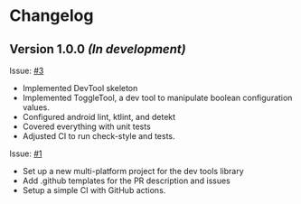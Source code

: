 Changelog
=========

## Version 1.0.0 *(In development)*

Issue: [#3](https://github.com/maximbircu/devtools-library/issues/3)
- Implemented DevTool skeleton
- Implemented ToggleTool, a dev tool to manipulate boolean configuration values.
- Configured android lint, ktlint, and detekt
- Covered everything with unit tests
- Adjusted CI to run check-style and tests.

Issue: [#1](https://github.com/maximbircu/devtools-library/issues/1)
- Set up a new multi-platform project for the dev tools library
- Add .github templates for the PR description and issues 
- Setup a simple CI with GitHub actions. 
